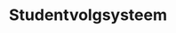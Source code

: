 ---
order: 2
title: Studentvolgsysteem
description: For the final project of the Programming 4 course, I developed a comprehensive platform tailored for the Associate Degree in Programming. This platform showcases portfolios from various programming tracks, offering a detailed insight into the work and achievements of our students. The target audience includes prospective students, current students, alumni, industry professionals, and other interested parties.
live: https://pgm-platform-pgm-benobira.onrender.com/
repo: https://github.com/pgm-benobira/pgm-platform
projectTags:
    - React
    - Hygraph
    - React-Router
    - SEO
    - CSS-modules
thumbnail: pgm-platform.png
---